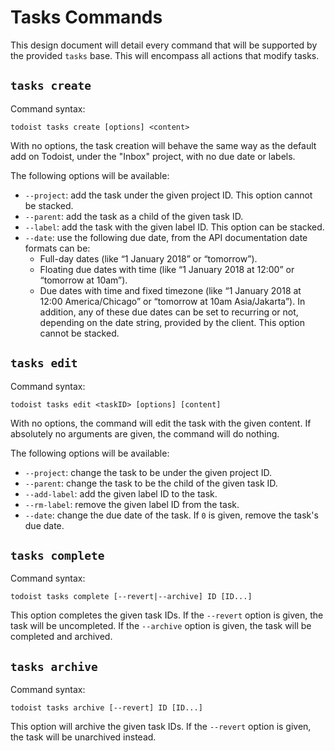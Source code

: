 # Tasks Commands

This design document will detail every command that will be supported by the
provided `tasks` base. This will encompass all actions that modify tasks.

## `tasks create`

Command syntax:
```
todoist tasks create [options] <content>
```
With no options, the task creation will behave the same way as the default add
on Todoist, under the "Inbox" project, with no due date or labels.

The following options will be available:
- `--project`: add the task under the given project ID. This option cannot be
  stacked.
- `--parent`: add the task as a child of the given task ID.
- `--label`: add the task with the given label ID. This option can be stacked.
- `--date`: use the following due date, from the API documentation date formats
  can be:
  - Full-day dates (like “1 January 2018” or “tomorrow”).
  - Floating due dates with time (like “1 January 2018 at 12:00” or “tomorrow at
    10am”).
  - Due dates with time and fixed timezone (like “1 January 2018 at 12:00
    America/Chicago” or “tomorrow at 10am Asia/Jakarta”).
  In addition, any of these due dates can be set to recurring or not, depending
  on the date string, provided by the client.
  This option cannot be stacked.

## `tasks edit`

Command syntax:
```
todoist tasks edit <taskID> [options] [content]
```
With no options, the command will edit the task with the given content. If
absolutely no arguments are given, the command will do nothing.

The following options will be available:
- `--project`: change the task to be under the given project ID.
- `--parent`: change the task to be the child of the given task ID.
- `--add-label`: add the given label ID to the task.
- `--rm-label`: remove the given label ID from the task.
- `--date`: change the due date of the task. If `0` is given, remove the task's
  due date.

## `tasks complete`

Command syntax:
```
todoist tasks complete [--revert|--archive] ID [ID...]
```

This option completes the given task IDs. If the `--revert` option is given, the
task will be uncompleted. If the `--archive` option is given, the task will be
completed and archived.

## `tasks archive`

Command syntax:
```
todoist tasks archive [--revert] ID [ID...]
```
This option will archive the given task IDs. If the `--revert` option is given,
the task will be unarchived instead.
